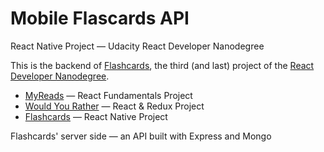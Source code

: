 # Mobile Flascards API
React Native Project — Udacity React Developer Nanodegree

This is the backend of [Flashcards](https://github.com/MarcCollado/flashcards), the third (and last) project of the [React Developer Nanodegree](https://eu.udacity.com/course/react-nanodegree--nd019).

* [MyReads](https://github.com/MarcCollado/my-reads) — React Fundamentals Project
* [Would You Rather](https://github.com/MarcCollado/would-you-rather) — React & Redux Project
* [Flashcards](https://github.com/MarcCollado/flashcards) — React Native Project

Flashcards' server side — an API built with Express and Mongo
